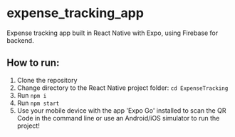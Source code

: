 # expense_tracking_app
Expense tracking app built in React Native with Expo, using Firebase for backend.

## How to run:
  1. Clone the repository
  2. Change directory to the React Native project folder: `cd ExpenseTracking`
  3. Run `npm i`
  4. Run `npm start`
  5. Use your mobile device with the app 'Expo Go' installed to scan the QR Code in the command line or use an Android/iOS simulator to run the project!
